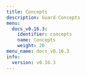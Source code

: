 ```yaml
---
title: Concepts
description: Guard Concepts
menu:
  docs_v0.16.3:
    identifier: concepts
    name: Concepts
    weight: 20
menu_name: docs_v0.16.3
info:
  version: v0.16.3
---
```


